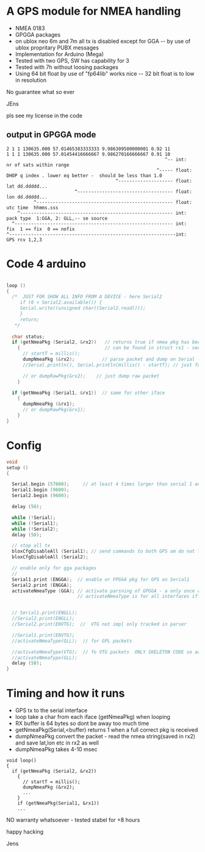 # A GPS module for NMEA handling

- NMEA 0183
- GPGGA packages
- on ublox neo 6m and 7m all tx is disabled except for GGA 
-- by use of ublox propritary PUBX messages
- Implementation for Arduino (Mega)
- Tested with two GPS, SW has capability for 3
- Tested with 7h without loosing packages
- Using 64 bit float by use of "fp64lib" works nice
-- 32 bit float is to low in resolution


No guarantee what so ever


JEns

pls see my license in the code


## output in GPGGA mode

```
2 1 1 130635.000 57.01465383333333 9.986309500000001 0.92 11 
1 1 1 130635.000 57.01454416666667 9.986270166666667 0.91 10 
                                                          ^-- int:   nr of sats within range
                                                       ^----- float: DHOP q index . lower eq better -  should be less than 1.0
                                        ^-------------------- float: lat dd.ddddd...
                         ^----------------------------------- float: lon dd.ddddd...
          ^-------------------------------------------------- float: utc time  hhmms.sss
    ^-------------------------------------------------------- int:   pack type  1:GGA, 2: GLL,-- se source
  ^---------------------------------------------------------- int:   fix  1 == fix  0 == nofix
^-------------------------------------------------------------int:   GPS rcv 1,2,3    
```

# Code 4 arduino

``` C

loop ()
{
  /*  JUST FOR SHOW ALL INFO FROM A DEVICE - here Serial2
     if (0 < Serial2.available()) {
     Serial.write((unsigned char)(Serial2.read()));
     }
     return;
   */
   
  char status;
  if (getNmeaPkg (Serial2, &rx2))   // returns true if nmea pkg has been received with correct cheksum
    {                               // can be found in struct rx1 - see code
      // startT = millis();
      dumpNmeaPkg (&rx2);	       // parse packet and dump on Serial - see format above can dump GGA and GLL pkgs
      //Serial.println(), Serial.println(millis() - startT); // just for mea timeconsump: On mega [4;10] msec

      // or dumpRawPkg(&rx2);    // just dump raw packet
    }

  if (getNmeaPkg (Serial1, &rx1))  // same for other iface
    {
      dumpNmeaPkg (&rx1);
      // or dumpRawPkg(&rx1);
    }
}
```

# Config
``` C
void
setup ()
{

  Serial.begin (57600);		// at least 4 times larger than serial 1 and 2 do avoid tx buffer overflow
  Serial1.begin (9600);
  Serial2.begin (9600);

  delay (50);

  while (!Serial);
  while (!Serial1);
  while (!Serial2);
  delay (50);

  // stop all tx
  bloxCfgDisableAll (Serial1); // send commands to both GPS om do not TX anythong
  bloxCfgDisableAll (Serial2);

  // enable only for gga packages
  // 
  Serial1.print (ENGGA);  // enable or FPGGA pkg for GPS on Serial1
  Serial2.print (ENGGA);
  activateNmeaType (GGA); // activate parsning of GPGGA - a only once command - reset to come back to init state
                          // activateNmeaType is for all interfaces iff you have send the activate strings as just above


  // Serial1.print(ENGLL);
  //Serial2.print(ENGLL);
  //Serial2.print(ENVTG);  //  VTG not impl only tracked in parser 

  //Serial1.print(ENVTG);
  //activateNmeaType(GLL);  // for GPL packets

  //activateNmeaType(VTG);  // fo VTG packets  ONLY SKELETON CODE so activatting it do not give anythong
  //activateNmeaType(GLL);
  delay (50);
}
```

# Timing and how it runs

- GPS tx to the serial interface 
- loop take a char from each iface (getNmeaPkg) when looping
- RX buffer is 64 bytes so dont be away too much time
- getNmeaPkg(Serial<ifacenr>,<buffer) returns 1 when a full correct pkg is received
- dumpNmeaPkg convert the packet - read the nmea string(saved in rx2) and save lat,lon etc in rx2 as well
- dumpNmeaPkg takes 4-10 msec



```
void loop()
{
  if (getNmeaPkg (Serial2, &rx2))
    {
      // startT = millis();
      dumpNmeaPkg (&rx2);	
      ...
    }
    if (getNmeaPkg(Serial1, &rx1))
    ...
 ```


NO warranty whatsoever - tested stabel for +8 hours

happy hacking


Jens



 
